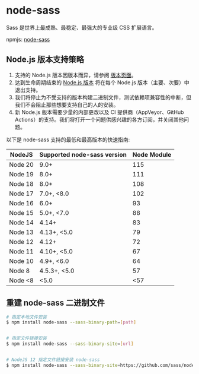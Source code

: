# node-sass


Sass 是世界上最成熟、最稳定、最强大的专业级 CSS 扩展语言。

npmjs: [node-sass](https://www.npmjs.com/package/node-sass)


## Node.js 版本支持策略


1. 支持的 Node.js 版本因版本而异，请参阅 [版本页面](https://github.com/sass/node-sass/releases)。
2. 达到生命周期结束的 [Node.js 版本](https://github.com/nodejs/Release) 将在每个 Node.js 版本（主要、次要）中退出支持。
3. 我们将停止为不受支持的版本构建二进制文件，测试依赖项兼容性的中断，但我们不会阻止那些想要支持自己的人的安装。
4. 新 Node.js 版本需要少量的内部更改以及 CI 提供商（AppVeyor、GitHub Actions）的支持。我们将打开一个问题供感兴趣的各方订阅，并关闭其他问题。

以下是 node-sass 支持的最低和最高版本的快速指南:

| NodeJS  | Supported node-sass version | Node Module |
| ------- | --------------------------- | ----------- |
| Node 20 | 9.0+                        | 115         |
| Node 19 | 8.0+                        | 111         |
| Node 18 | 8.0+                        | 108         |
| Node 17 | 7.0+, <8.0                  | 102         |
| Node 16 | 6.0+                        | 93          |
| Node 15 | 5.0+, <7.0                  | 88          |
| Node 14 | 4.14+                       | 83          |
| Node 13 | 4.13+, <5.0                 | 79          |
| Node 12 | 4.12+                       | 72          |
| Node 11 | 4.10+, <5.0                 | 67          |
| Node 10 | 4.9+, <6.0                  | 64          |
| Node 8  | 4.5.3+, <5.0                | 57          |
| Node <8 | <5.0                        | <57         |


## 重建 node-sass 二进制文件


```bash
# 指定本地文件安装
$ npm install node-sass --sass-binary-path=[path]


# 指定文件链接安装
$ npm install node-sass --sass-binary-site=[url]


# NodeJS 12 指定文件链接安装 node-sass
$ npm install node-sass --sass-binary-site=https://github.com/sass/node-sass/releases/download/v4.12.0/win32-x64-72_binding.node
```
